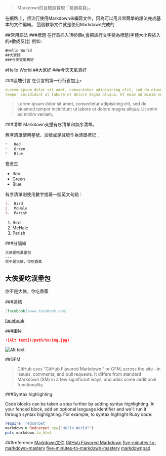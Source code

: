 >Markdown的目標是實現「易讀易寫」。

在網路上，很流行使用Markdown來編寫文件，因為可以用非常簡單的語法完成基本的文件編輯。
這個教學文件就是使用Markdown完成的

##常用語法
###標題
在行首插入1到6個`#`,會把該行文字變為標題(字體大小與插入的`#`數成反比)
例如:
```md
#Hello World
##大家好
###今天天氣真好
```

#Hello World
##大家好
###今天天氣真好

###區塊引言
在引言的第一行行首加上`>`
```md
>Lorem ipsum dolor sit amet, consectetur adipisicing elit, sed do eiusmod
tempor incididunt ut labore et dolore magna aliqua. Ut enim ad minim veniam,
```

>Lorem ipsum dolor sit amet, consectetur adipisicing elit, sed do eiusmod
tempor incididunt ut labore et dolore magna aliqua. Ut enim ad minim veniam,

###清單
Markdown支援有序清單和無序清單。

無序清單使用星號、加號或是減號作為清單標記：
```md
*   Red
*   Green
*   Blue
```
會產生
*   Red
*   Green
*   Blue

有序清單則使用數字接著一個英文句點：
```md
1.  Bird
2.  McHale
3.  Parish
```

1.  Bird
2.  McHale
3.  Parish


###分隔線

```md
大俠愛吃漢堡包
---
你不是大俠，你吃香蕉
```

大俠愛吃漢堡包
---
你不是大俠，你吃香蕉

###連結
```md
[facebook](www.facebook.com)
```
[facebook](www.facebook.com)


###圖片
```md
![Alt text](/path/to/img.jpg)
```
![Alt text](/path/to/img.jpg)

##GFM
>GitHub uses "GitHub Flavored Markdown," or GFM, across the site--in issues, comments, and pull requests. It differs from standard Markdown (SM) in a few significant ways, and adds some additional functionality.

###Syntax highlighting

Code blocks can be taken a step further by adding syntax highlighting. In your fenced block, add an optional language identifier and we'll run it through syntax highlighting. For example, to syntax highlight Ruby code:

```ruby
require 'redcarpet'
markdown = Redcarpet.new("Hello World!")
puts markdown.to_html
```

###reference
[Markdown文件](http://markdown.tw/)
[GitHub Flavored Markdown](https://help.github.com/articles/github-flavored-markdown/)
[five-minutes-to-markdown-mastery](http://www.remarq.io/articles/five-minutes-to-markdown-mastery/)
[five-minutes-to-markdown-mastery](http://www.remarq.io/articles/five-minutes-to-markdown-mastery/)
[markdownpad](http://markdownpad.com/)
